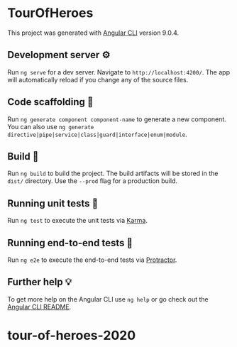 # TourOfHeroes

This project was generated with [Angular CLI](https://github.com/angular/angular-cli) version 9.0.4.

## Development server ⚙

Run `ng serve` for a dev server. Navigate to `http://localhost:4200/`. The app will automatically reload if you change any of the source files.

## Code scaffolding 🧰

Run `ng generate component component-name` to generate a new component. You can also use `ng generate directive|pipe|service|class|guard|interface|enum|module`.

## Build 🔨

Run `ng build` to build the project. The build artifacts will be stored in the `dist/` directory. Use the `--prod` flag for a production build.

## Running unit tests 📝

Run `ng test` to execute the unit tests via [Karma](https://karma-runner.github.io).

## Running end-to-end tests 🔎

Run `ng e2e` to execute the end-to-end tests via [Protractor](http://www.protractortest.org/).

## Further help 💡

To get more help on the Angular CLI use `ng help` or go check out the [Angular CLI README](https://github.com/angular/angular-cli/blob/master/README.md).
# tour-of-heroes-2020
